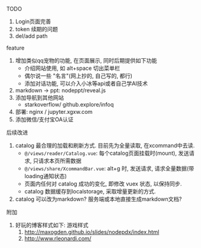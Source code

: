 TODO
1. Login页面完善
1. token 续期的问题
1. del/add path

feature
1. 增加类似qq宠物的功能, 在页面展示, 同时后期提供如下功能
    - 介绍网站使用, 如 alt+space 切出菜单栏
    - 偶尔说一些 "名言"(网上抄的, 自己写的, 都行)
    - 添加对话功能, 可以介入小冰等api或者自己学AI技术
3. markdown -> ppt: nodeppt/reveal.js
4. 添加导航到其他网站
    - starkoverflow/ github.explore/infoq
5. 部署: nginx / jupyter.xgxw.com
6. 添加微信/支付宝OA认证

后续改进
1. catalog 最合理的加载和刷新方式. 目前先为全量读取, 在xcommand中去读.
    - `@/views/reader/Catalog.vue`: 每个catalog页面挂载时(mount), 发送请求, 只请求本页所需数据
    - `@/views/share/XcommandBar.vue`: alt+g 时, 发送请求, 请求全量数据(带loading通知状态)
    - 页面内任何对 catalog 成功的变化, 即修改 vuex 状态, 以保持同步.
    - catalog 数据缓存到localstorage, 采取增量更新的方式.
2. catalog 可以改为markdown? 服务端或本地直接生成markdown文档?

附加
1. 好玩的博客样式如下: 游戏样式
   1. http://maxogden.github.io/slides/nodepdx/index.html
   2. http://www.rleonardi.com/
